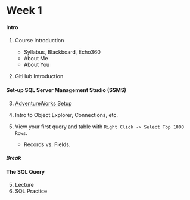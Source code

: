 # Week 1

#### Intro

1. Course Introduction

    + Syllabus, Blackboard, Echo360
    + About Me
    + About You

2. GitHub Introduction

#### Set-up SQL Server Management Studio (SSMS)

3. [AdventureWorks Setup](https://github.com/MRRisley/sql-uc-fall2019/blob/master/step-1-aw/readme.md)
4. Intro to Object Explorer, Connections, etc.
5. View your first query and table with `Right Click -> Select Top 1000 Rows`.

    + Records vs. Fields.

#### *Break*

#### The SQL Query

5. Lecture
6. SQL Practice
